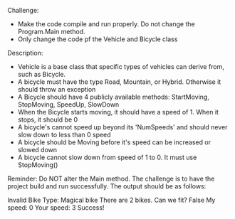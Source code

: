 Challenge: 
- Make the code compile and run properly. Do not change the Program.Main method.
- Only change the code pf the Vehicle and Bicycle class

Description:
- Vehicle is a base class that specific types of vehicles can derive from, such as Bicycle.
- A bicycle must have the type Road, Mountain, or Hybrid. Otherwise it should throw an exception
- A Bicycle should have 4 publicly available methods: StartMoving, StopMoving, SpeedUp, SlowDown
- When the Bicycle starts moving, it should have a speed of 1. When it stops, it should be 0
- A bicycle's cannot speed up beyond its 'NumSpeeds' and should never slow down to less than 0 speed
- A bicycle should be Moving before it's speed can be increased or slowed down
- A bicycle cannot slow down from speed of 1 to 0. It must use StopMoving()

Reminder: Do NOT alter the Main method. The challenge is to have the project build and run successfully. The output should be as follows:

Invalid Bike Type: Magical bike
There are 2 bikes.
Can we fit? False
My speed: 0
Your speed: 3
Success!
